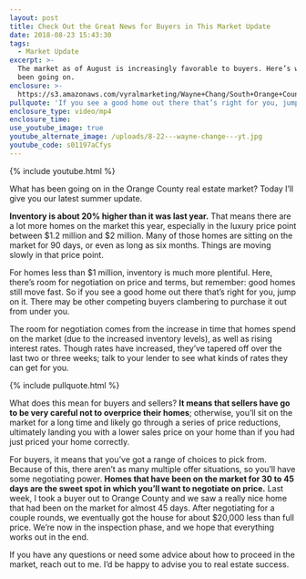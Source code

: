 ```yaml
---
layout: post
title: Check Out the Great News for Buyers in This Market Update
date: 2018-08-23 15:43:30
tags:
  - Market Update
excerpt: >-
  The market as of August is increasingly favorable to buyers. Here’s what’s
  been going on.
enclosure: >-
  https://s3.amazonaws.com/vyralmarketing/Wayne+Chang/South+Orange+County+Real+Estate-+Check+Out+the+Great+News+for+Buyers+in+This+Market+Update.mp4
pullquote: 'If you see a good home out there that’s right for you, jump on it.'
enclosure_type: video/mp4
enclosure_time:
use_youtube_image: true
youtube_alternate_image: /uploads/8-22---wayne-change---yt.jpg
youtube_code: s01197aCfys
---
```


{% include youtube.html %}

What has been going on in the Orange County real estate market? Today I’ll give you our latest summer update.

**Inventory is about 20% higher than it was last year.** That means there are a lot more homes on the market this year, especially in the luxury price point between $1.2 million and $2 million. Many of those homes are sitting on the market for 90 days, or even as long as six months. Things are moving slowly in that price point.

For homes less than $1 million, inventory is much more plentiful. Here, there’s room for negotiation on price and terms, but remember: good homes still move fast. So if you see a good home out there that’s right for you, jump on it. There may be other competing buyers clambering to purchase it out from under you.

The room for negotiation comes from the increase in time that homes spend on the market (due to the increased inventory levels), as well as rising interest rates. Though rates have increased, they’ve tapered off over the last two or three weeks; talk to your lender to see what kinds of rates they can get for you.

{% include pullquote.html %}

What does this mean for buyers and sellers? **It means that sellers have go to be very careful not to overprice their homes**; otherwise, you’ll sit on the market for a long time and likely go through a series of price reductions, ultimately landing you with a lower sales price on your home than if you had just priced your home correctly.

For buyers, it means that you’ve got a range of choices to pick from. Because of this, there aren’t as many multiple offer situations, so you’ll have some negotiating power. **Homes that have been on the market for 30 to 45 days are the sweet spot in which you’ll want to negotiate on price.** Last week, I took a buyer out to Orange County and we saw a really nice home that had been on the market for almost 45 days. After negotiating for a couple rounds, we eventually got the house for about $20,000 less than full price. We’re now in the inspection phase, and we hope that everything works out in the end.

If you have any questions or need some advice about how to proceed in the market, reach out to me. I’d be happy to advise you to real estate success.